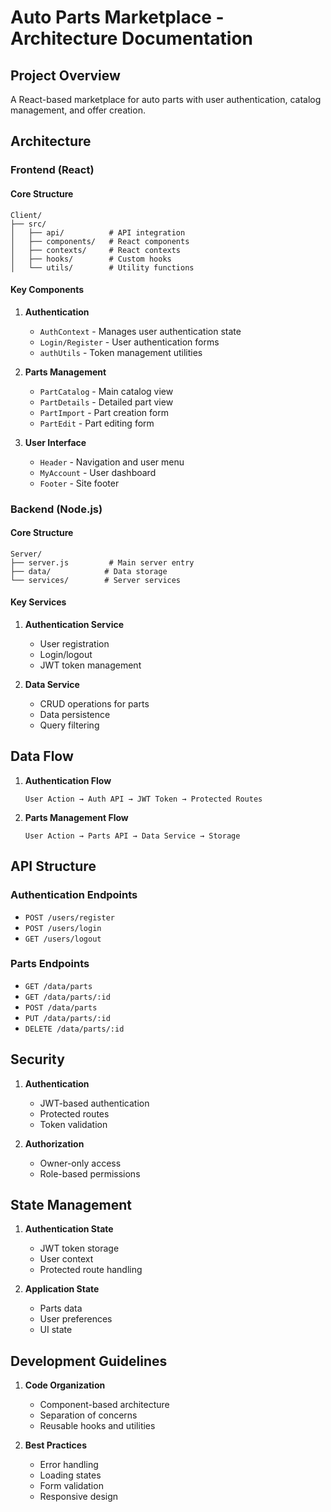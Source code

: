 # Auto Parts Marketplace - Architecture Documentation

## Project Overview
A React-based marketplace for auto parts with user authentication, catalog management, and offer creation.

## Architecture

### Frontend (React)

#### Core Structure
```
Client/
├── src/
│   ├── api/          # API integration
│   ├── components/   # React components
│   ├── contexts/     # React contexts
│   ├── hooks/        # Custom hooks
│   └── utils/        # Utility functions
```

#### Key Components
1. **Authentication**
   - `AuthContext` - Manages user authentication state
   - `Login/Register` - User authentication forms
   - `authUtils` - Token management utilities

2. **Parts Management**
   - `PartCatalog` - Main catalog view
   - `PartDetails` - Detailed part view
   - `PartImport` - Part creation form
   - `PartEdit` - Part editing form

3. **User Interface**
   - `Header` - Navigation and user menu
   - `MyAccount` - User dashboard
   - `Footer` - Site footer

### Backend (Node.js)

#### Core Structure
```
Server/
├── server.js         # Main server entry
├── data/            # Data storage
└── services/        # Server services
```

#### Key Services
1. **Authentication Service**
   - User registration
   - Login/logout
   - JWT token management

2. **Data Service**
   - CRUD operations for parts
   - Data persistence
   - Query filtering

## Data Flow

1. **Authentication Flow**
   ```
   User Action → Auth API → JWT Token → Protected Routes
   ```

2. **Parts Management Flow**
   ```
   User Action → Parts API → Data Service → Storage
   ```

## API Structure

### Authentication Endpoints
- `POST /users/register`
- `POST /users/login`
- `GET /users/logout`

### Parts Endpoints
- `GET /data/parts`
- `GET /data/parts/:id`
- `POST /data/parts`
- `PUT /data/parts/:id`
- `DELETE /data/parts/:id`

## Security

1. **Authentication**
   - JWT-based authentication
   - Protected routes
   - Token validation

2. **Authorization**
   - Owner-only access
   - Role-based permissions

## State Management

1. **Authentication State**
   - JWT token storage
   - User context
   - Protected route handling

2. **Application State**
   - Parts data
   - User preferences
   - UI state

## Development Guidelines

1. **Code Organization**
   - Component-based architecture
   - Separation of concerns
   - Reusable hooks and utilities

2. **Best Practices**
   - Error handling
   - Loading states
   - Form validation
   - Responsive design 